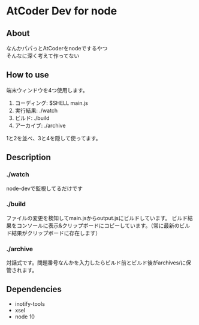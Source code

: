 # AtCoder Dev for node

## About

なんかパパっとAtCoderをnodeでするやつ   
そんなに深く考えて作ってない   

## How to use

端末ウィンドウを4つ使用します。   

1. コーディング: $SHELL main.js
2. 実行結果: ./watch
3. ビルド: ./build
4. アーカイブ: ./archive

1と2を並べ、3と4を隠して使ってます。

## Description

### ./watch
node-devで監視してるだけです

### ./build
ファイルの変更を検知してmain.jsからoutput.jsにビルドしています。
ビルド結果をコンソールに表示&クリップボードにコピーしています。（常に最新のビルド結果がクリップボードに存在します）

### ./archive
対話式です。問題番号なんかを入力したらビルド前とビルド後がarchives/に保管されます。

## Dependencies

- inotify-tools
- xsel
- node 10
